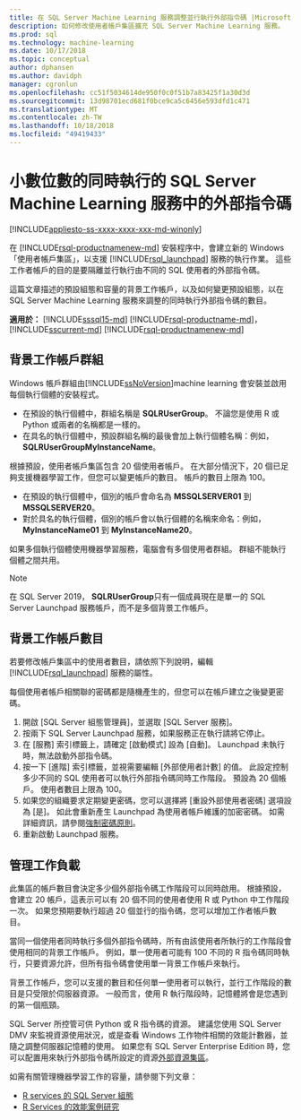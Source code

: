 ```yaml
---
title: 在 SQL Server Machine Learning 服務調整並行執行外部指令碼 |Microsoft Docs
description: 如何修改使用者帳戶集區擴充 SQL Server Machine Learning 服務。
ms.prod: sql
ms.technology: machine-learning
ms.date: 10/17/2018
ms.topic: conceptual
author: dphansen
ms.author: davidph
manager: cgronlun
ms.openlocfilehash: cc51f5034614de950f0c0f51b7a83425f1a30d3d
ms.sourcegitcommit: 13d98701ecd681f0bce9ca5c6456e593dfd1c471
ms.translationtype: MT
ms.contentlocale: zh-TW
ms.lasthandoff: 10/18/2018
ms.locfileid: "49419433"
---
```

# <a name="scale-concurrent-execution-of-external-scripts-in-sql-server-machine-learning-services"></a>小數位數的同時執行的 SQL Server Machine Learning 服務中的外部指令碼
[!INCLUDE[appliesto-ss-xxxx-xxxx-xxx-md-winonly](../../includes/appliesto-ss-xxxx-xxxx-xxx-md-winonly.md)]

在 [!INCLUDE[rsql-productnamenew-md](../../includes/rsql-productnamenew-md.md)] 安裝程序中，會建立新的 Windows「使用者帳戶集區」，以支援 [!INCLUDE[rsql_launchpad](../../includes/rsql-launchpad-md.md)] 服務的執行作業。 這些工作者帳戶的目的是要隔離並行執行由不同的 SQL 使用者的外部指令碼。

這篇文章描述的預設組態和容量的背景工作帳戶，以及如何變更預設組態，以在 SQL Server Machine Learning 服務來調整的同時執行外部指令碼的數目。

**適用於：** [!INCLUDE[sssql15-md](../../includes/sssql15-md.md)] [!INCLUDE[rsql-productname-md](../../includes/rsql-productname-md.md)]， [!INCLUDE[sscurrent-md](../../includes/sscurrent-md.md)] [!INCLUDE[rsql-productnamenew-md](../../includes/rsql-productnamenew-md.md)]

## <a name="worker-account-group"></a>背景工作帳戶群組

Windows 帳戶群組由[!INCLUDE[ssNoVersion](../../includes/ssnoversion-md.md)]machine learning 會安裝並啟用每個執行個體的安裝程式。

- 在預設的執行個體中，群組名稱是 **SQLRUserGroup**。 不論您是使用 R 或 Python 或兩者的名稱都是一樣的。
- 在具名的執行個體中，預設群組名稱的最後會加上執行個體名稱：例如，**SQLRUserGroupMyInstanceName**。

根據預設，使用者帳戶集區包含 20 個使用者帳戶。 在大部分情況下，20 個已足夠支援機器學習工作，但您可以變更帳戶的數目。 帳戶的數目上限為 100。

- 在預設的執行個體中，個別的帳戶會命名為 **MSSQLSERVER01** 到 **MSSQLSERVER20**。
- 對於具名的執行個體，個別的帳戶會以執行個體的名稱來命名：例如，**MyInstanceName01** 到 **MyInstanceName20**。

如果多個執行個體使用機器學習服務，電腦會有多個使用者群組。 群組不能執行個體之間共用。

> [!Note]
> 在 SQL Server 2019， **SQLRUserGroup**只有一個成員現在是單一的 SQL Server Launchpad 服務帳戶，而不是多個背景工作帳戶。

<a name = "HowToChangeGroup"> </a>

## <a name="number-of-worker-accounts"></a>背景工作帳戶數目

若要修改帳戶集區中的使用者數目，請依照下列說明，編輯 [!INCLUDE[rsql_launchpad](../../includes/rsql-launchpad-md.md)] 服務的屬性。

每個使用者帳戶相關聯的密碼都是隨機產生的，但您可以在帳戶建立之後變更密碼。

1. 開啟 [SQL Server 組態管理員]，並選取 [SQL Server 服務]。
2. 按兩下 SQL Server Launchpad 服務，如果服務正在執行請將它停止。
3.  在 [服務] 索引標籤上，請確定 [啟動模式] 設為 [自動]。 Launchpad 未執行時，無法啟動外部指令碼。
4.  按一下 [進階] 索引標籤，並視需要編輯 [外部使用者計數] 的值。 此設定控制多少不同的 SQL 使用者可以執行外部指令碼同時工作階段。 預設為 20 個帳戶。 使用者數目上限為 100。
5. 如果您的組織要求定期變更密碼，您可以選擇將 [重設外部使用者密碼] 選項設為 [是]。 如此會重新產生 Launchpad 為使用者帳戶維護的加密密碼。 如需詳細資訊，請參閱[強制密碼原則](#bkmk_EnforcePolicy)。
6.  重新啟動 Launchpad 服務。

## <a name="managing-workloads"></a>管理工作負載

此集區的帳戶數目會決定多少個外部指令碼工作階段可以同時啟用。  根據預設，會建立 20 帳戶，這表示可以有 20 個不同的使用者使用 R 或 Python 中工作階段一次。 如果您預期要執行超過 20 個並行的指令碼，您可以增加工作者帳戶數目。

當同一個使用者同時執行多個外部指令碼時，所有由該使用者所執行的工作階段會使用相同的背景工作帳戶。 例如，單一使用者可能有 100 不同的 R 指令碼同時執行，只要資源允許，但所有指令碼會使用單一背景工作帳戶來執行。

背景工作帳戶，您可以支援的數目和任何單一使用者可以執行，並行工作階段的數目是只受限於伺服器資源。 一般而言，使用 R 執行階段時，記憶體將會是您遇到的第一個瓶頸。

SQL Server 所控管可供 Python 或 R 指令碼的資源。 建議您使用 SQL Server DMV 來監視資源使用狀況，或是查看 Windows 工作物件相關的效能計數器，並隨之調整伺服器記憶體的使用。 如果您有 SQL Server Enterprise Edition 時，您可以配置用來執行外部指令碼所設定的資源[外部資源集區](../../advanced-analytics/r-services/how-to-create-a-resource-pool-for-r.md)。

如需有關管理機器學習工作的容量，請參閱下列文章：

- [R services 的 SQL Server 組態](../../advanced-analytics/r/sql-server-configuration-r-services.md)
- [R Services 的效能案例研究](../../advanced-analytics/r/performance-case-study-r-services.md)